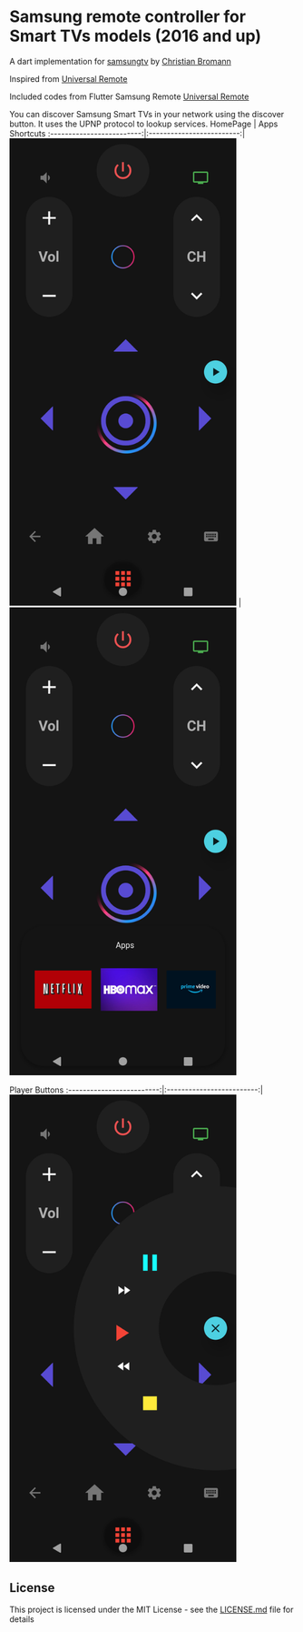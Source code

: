 # Samsung remote controller for Smart TVs models (2016 and up)

A dart implementation for [samsungtv](https://github.com/christian-bromann/samsungtv) by [Christian Bromann](https://github.com/christian-bromann)

Inspired from [Universal Remote](https://apps.apple.com/us/app/universal-remote-tv-smart/id1401880138)

Included codes from Flutter Samsung Remote [Universal Remote](https://github.com/aelshamy/flutter_samsung_remote)

You can discover Samsung Smart TVs in your network using the discover button. It uses the UPNP protocol to lookup services.
HomePage | Apps Shortcuts
:-------------------------:|:-------------------------:|
<img src="screens/screen.png" width="400" /> |<img src="screens/screen_menu.png" width="400" /> 

Player Buttons
:-------------------------:|:-------------------------:|
<img src="screens/screen_player.png" width="400" />

## License

This project is licensed under the MIT License - see the [LICENSE.md](LICENSE.md) file for details
